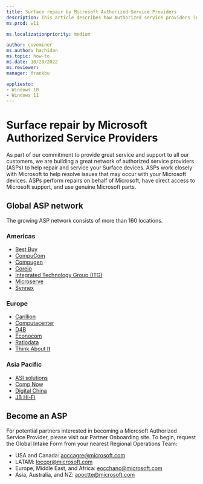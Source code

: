 ```yaml
---
title: Surface repair by Microsoft Authorized Service Providers
description: This article describes how Authorized service providers (ASPs) work closely with Microsoft to help resolve issues that may occur with your Microsoft devices. 
ms.prod: w11

ms.localizationpriority: medium

author: coveminer
ms.author: hachidan
ms.topic: how-to
ms.date: 10/28/2022
ms.reviewer: 
manager: frankbu

appliesto:
- Windows 10
- Windows 11
---
```


# Surface repair by Microsoft Authorized Service Providers

As part of our commitment to provide great service and support to all our customers, we are building a great network of authorized service providers (ASPs) to help repair and service your Surface devices. ASPs work closely with Microsoft to help resolve issues that may occur with your Microsoft devices. ASPs perform repairs on behalf of Microsoft, have direct access to Microsoft support, and use genuine Microsoft parts. 

## Global ASP network

The growing ASP network consists of more than 160 locations.  
 
### Americas

- [Best Buy](https://www.bestbuy.com/)
- [CompuCom](https://www.compucom.com/)
- [Compugen](https://www.compugen.com/)
- [Coreio](https://www.coreio.com/)
- [Integrated Technology Group (ITG)](https://www.itgsolutions.com/)
- [Microserve](https://www.microserve.ca/)
- [Synnex](https://www.synnexcorp.com/)


### Europe

- [Carillion](https://www.carillion.com/)
- [Computacenter](https://www.computacenter.com/)
- [D4B](https://digital4business.fr/)
- [Econocom](https://www.econocom.com/)
- [Ratiodata](https://www.ratiodata.de/)
- [Think About It](https://think-about.it/)

### Asia Pacific

- [ASI solutions](https://www.asi.com.au/)
- [Comp Now](https://www.compnow.com.au/)
- [Digital China](https://www.digitalchina.com/)
- [JB Hi-Fi](https://www.jbhifi.business/)


## Become an ASP

For potential partners interested in becoming a Microsoft Authorized Service Provider, please visit our Partner Onboarding site. To begin, request the Global Intake Form from your nearest Regional Operations Team:

- USA and Canada: [aoccagre@microsoft.com](mailto:aoccagre@microsoft.com)
- LATAM: [loccpr@microsoft.com](mailto:loccpr@microsoft.com)
- Europe, Middle East, and Africa: [eocchanc@microsoft.com](mailto:eocchanc@microsoft.com)
- Asia, Australia, and NZ: [apoctte@microsoft.com](mailto:apoctte@microsoft.com)